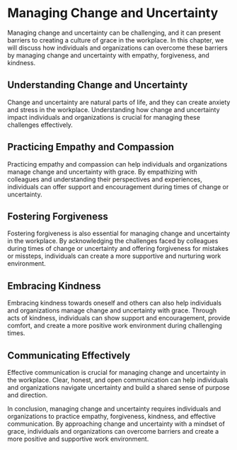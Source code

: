 Managing Change and Uncertainty
=====================================================================================

Managing change and uncertainty can be challenging, and it can present barriers to creating a culture of grace in the workplace. In this chapter, we will discuss how individuals and organizations can overcome these barriers by managing change and uncertainty with empathy, forgiveness, and kindness.

Understanding Change and Uncertainty
------------------------------------

Change and uncertainty are natural parts of life, and they can create anxiety and stress in the workplace. Understanding how change and uncertainty impact individuals and organizations is crucial for managing these challenges effectively.

Practicing Empathy and Compassion
---------------------------------

Practicing empathy and compassion can help individuals and organizations manage change and uncertainty with grace. By empathizing with colleagues and understanding their perspectives and experiences, individuals can offer support and encouragement during times of change or uncertainty.

Fostering Forgiveness
---------------------

Fostering forgiveness is also essential for managing change and uncertainty in the workplace. By acknowledging the challenges faced by colleagues during times of change or uncertainty and offering forgiveness for mistakes or missteps, individuals can create a more supportive and nurturing work environment.

Embracing Kindness
------------------

Embracing kindness towards oneself and others can also help individuals and organizations manage change and uncertainty with grace. Through acts of kindness, individuals can show support and encouragement, provide comfort, and create a more positive work environment during challenging times.

Communicating Effectively
-------------------------

Effective communication is crucial for managing change and uncertainty in the workplace. Clear, honest, and open communication can help individuals and organizations navigate uncertainty and build a shared sense of purpose and direction.

In conclusion, managing change and uncertainty requires individuals and organizations to practice empathy, forgiveness, kindness, and effective communication. By approaching change and uncertainty with a mindset of grace, individuals and organizations can overcome barriers and create a more positive and supportive work environment.

